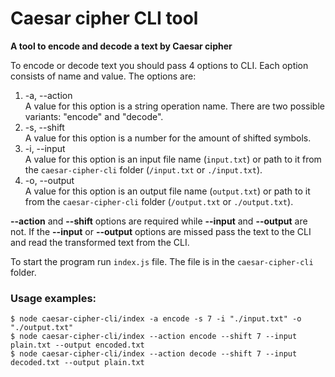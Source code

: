 # Caesar cipher CLI tool

**A tool to encode and decode a text by Caesar cipher**

To encode or decode text you should pass 4 options to CLI. Each option consists of name and value.
The options are:

1. -a, --action  
   A value for this option is a string operation name. There are two possible variants: "encode" and "decode".
1. -s, --shift  
   A value for this option is a number for the amount of shifted symbols.
1. -i, --input  
   A value for this option is an input file name (```input.txt```) or path to it from the ```caesar-cipher-cli``` folder (```/input.txt``` or ```./input.txt```).
1. -o, --output  
   A value for this option is an output file name (```output.txt```) or path to it from the ```caesar-cipher-cli``` folder (```/output.txt``` or ```./output.txt```).

**--action** and **--shift** options are required while **--input** and **--output** are not. If the **--input** or **--output** options are missed pass the text to the CLI and read the transformed text from the CLI.

To start the program run ```index.js``` file. The file is in the ```caesar-cipher-cli``` folder.

### Usage examples:

```$ node caesar-cipher-cli/index -a encode -s 7 -i "./input.txt" -o "./output.txt"```   
```$ node caesar-cipher-cli/index --action encode --shift 7 --input plain.txt --output encoded.txt```    
```$ node caesar-cipher-cli/index --action decode --shift 7 --input decoded.txt --output plain.txt```  

